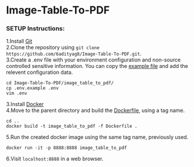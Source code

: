 <h1 class="code-line" data-line-start=0 data-line-end=1 ><a id="ImageTableToPDF_0"></a>Image-Table-To-PDF</h1>
<h3 class="code-line" data-line-start=1 data-line-end=2 ><a id="SETUP_Instructions_1"></a>SETUP Instructions:</h3>
<p class="has-line-data" data-line-start="3" data-line-end="6">1.Install <a href="https://www.atlassian.com/git/tutorials/install-git">Git</a><br>
2.Clone the repository using <code>git clone https://github.com/6adityag8/Image-Table-To-PDF.git</code>.<br>
3.Create a .env file with your environment configuration and non-source controlled sensitive information. You can copy the <a href="https://github.com/6adityag8/Image-Table-To-PDF/blob/master/image_table_to_pdf/.env.example">example file</a> and add the relevent configuration data.</p>
<pre><code class="has-line-data" data-line-start="7" data-line-end="11">cd Image-Table-To-PDF/image_table_to_pdf/
cp .env.example .env
vim .env
</code></pre>
<p class="has-line-data" data-line-start="11" data-line-end="13">3.Install <a href="https://docs.docker.com/get-docker/">Docker</a><br>
4.Move to the parent directory and build the <a href="https://github.com/6adityag8/Image-Table-To-PDF/blob/master/Dockerfile">Dockerfile</a>, using a tag name.</p>
<pre><code class="has-line-data" data-line-start="14" data-line-end="17">cd ..
docker build -t image_table_to_pdf -f Dockerfile .
</code></pre>
<p class="has-line-data" data-line-start="17" data-line-end="18">5.Run the created docker image using the same tag name, previously used.</p>
<pre><code class="has-line-data" data-line-start="19" data-line-end="21">docker run -it -p 8888:8888 image_table_to_pdf
</code></pre>
<p class="has-line-data" data-line-start="21" data-line-end="22">6.Visit <code>localhost:8888</code> in a web browser.</p>